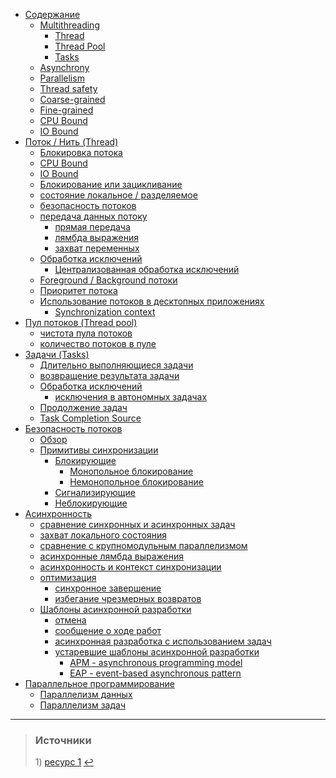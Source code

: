 - [Содержание]()
    - [Multithreading](#multithreading-term)
        - [Thread](#thread-term)
        - [Thread Pool](#thread-pool-term)
        - [Tasks]()
    - [Asynchrony](#asynchrony-term)
    - [Parallelism](#parallelism-term)
    - [Thread safety]()
    - [Coarse-grained]()
    - [Fine-grained]()
    - [CPU Bound]()
    - [IO Bound]()
- [Поток / Нить (Thread)]()
    - [Блокировка потока]()
    - [CPU Bound]()
    - [IO Bound]()
    - [Блокирование или зацикливание]()
    - [состояние локальное / разделяемое]()
    - [безопасность потоков]()
    - [передача данных потоку]()
        - [прямая передача]()
        - [лямбда выражения]()
        - [захват переменных]()
    - [Обработка исключений]()
        - [Централизованная обработка исключений]()
    - [Foreground / Background потоки]()
    - [Приоритет потока]()
    - [Использование потоков в десктопных приложениях]()
        - [Synchronization context]()
- [Пул потоков (Thread pool)]()
    - [чистота пула потоков]()
    - [количество потоков в пуле]()
- [Задачи (Tasks)]()
    - [Длительно выполняющиеся задачи]()
    - [возвращение результата задачи]()
    - [Обработка исключений]()
        - [исключения в автономных задачах]()
    - [Продолжение задач]()
    - [Task Completion Source]()
- [Безопасность потоков]()
    - [Обзор]()
    - [Примитивы синхронизации]()
        - [Блокирующие]()
            - [Монопольное блокирование]() 
            - [Немонопольное блокирование]()
        - [Сигнализирующие]()
        - [Неблокирующие]()
- [Асинхронность]()
    - [сравнение синхронных и асинхронных задач]()
    - [захват локального состояния]()
    - [сравнение с крупномодульным параллелизмом]()
    - [асинхронные лямбда выражения]()
    - [асинхронность и контекст синхронизации]()
    - [оптимизация]()
        - [синхронное завершение]()
        - [избегание чрезмерных возвратов]()
    - [Шаблоны асинхронной разработки]()
        - [отмена]()
        - [сообщение о ходе работ]()
        - [асинхронная разработка с использованием задач]()
        - [устаревшие шаблоны асинхронной разработки]()
            - [APM - asynchronous programming model]()
            - [EAP - event-based asynchronous pattern]()
- [Параллельное программирование]()
    - [Параллелизм данных]()
    - [Параллелизм задач]() 
    
---

 



<!-- Источник <sup id="a1">[1](#f1)</sup> -->

> ### Источники
><t id="f1">1) </t>[ресурс 1]() [↩](#a1)

<!-- [comment]: # (EXAMPLE OF MD COMMENTARY) -->
<!-- https://ru.stackoverflow.com/questions/445768/Многопоточное-vs-асинхронное-программирование

https://codewala.net/2015/07/29/concurrency-vs-multi-threading-vs-asynchronous-programming-explained/

https://habr.com/post/337528/

 -->